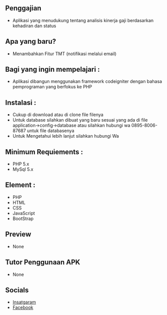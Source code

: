 ## Penggajian
- Aplikasi yang menudukung tentang analisis kinerja gaji berdasarkan kehadiran dan status

## Apa yang baru?
- Menambahkan Fitur TMT (notifikasi melalui email)

## Bagi yang ingin mempelajari :
- Aplikasi dibangun menggunakan framework codeigniter dengan bahasa pemprograman yang berfokus ke PHP

## Instalasi :
- Cukup di download atau di clone file filenya
- Untuk database silahkan dibuat yang baru sesuai yang ada di file application->config->database atau silahkan hubungi wa 0895-8006-87687 untuk file databasenya
- Untuk Mengetahui lebih lanjut silahkan hubungi Wa

## Minimum Requiements :
- PHP 5.x
- MySql 5.x

## Element :
- PHP
- HTML
- CSS
- JavaScript
- BootStrap

## Preview
- None

## Tutor Penggunaan APK
- None

## Socials
- [Insatgaram](https://www.instagram.com/kasirun.sitorus/)
- [Facebook](https://www.facebook.com/kasirun.sitorus)



  
